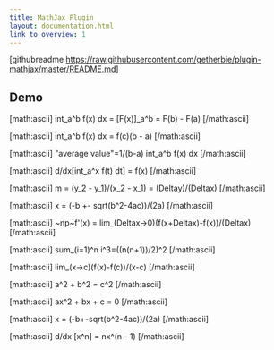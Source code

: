 ```yaml
---
title: MathJax Plugin
layout: documentation.html
link_to_overview: 1
---
```


[githubreadme https://raw.githubusercontent.com/getherbie/plugin-mathjax/master/README.md]


## Demo

[math:ascii] int_a^b f(x) dx = [F(x)]_a^b = F(b) - F(a) [/math:ascii]

[math:ascii] int_a^b f(x) dx = f(c)(b - a) [/math:ascii]

[math:ascii] "average value"=1/(b-a) int_a^b f(x) dx [/math:ascii]

[math:ascii] d/dx[int_a^x f(t) dt] = f(x) [/math:ascii]

[math:ascii] m = (y_2 - y_1)/(x_2 - x_1) = (Deltay)/(Deltax) [/math:ascii]

[math:ascii] x = (-b +- sqrt(b^2-4ac))/(2a) [/math:ascii]

[math:ascii] ~np~f'(x) = lim_(Deltax->0)(f(x+Deltax)-f(x))/(Deltax) [/math:ascii]

[math:ascii] sum_(i=1)^n i^3=((n(n+1))/2)^2 [/math:ascii]

[math:ascii] lim_(x->c)(f(x)-f(c))/(x-c) [/math:ascii]

[math:ascii] a^2 + b^2 = c^2 [/math:ascii]

[math:ascii] ax^2 + bx + c = 0 [/math:ascii]

[math:ascii] x = (-b+-sqrt(b^2-4ac))/(2a) [/math:ascii]

[math:ascii] d/dx [x^n] = nx^(n - 1) [/math:ascii]


